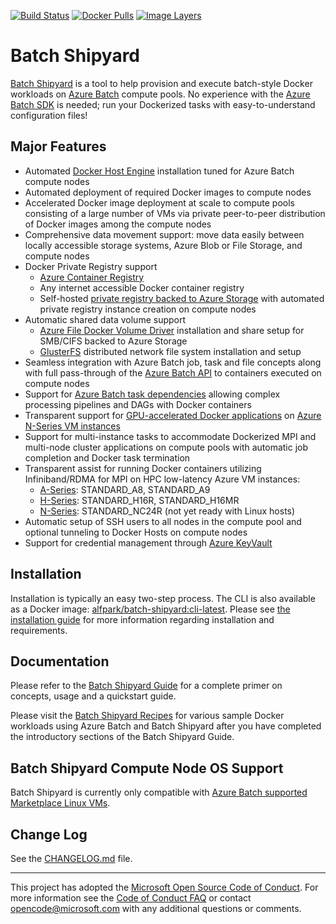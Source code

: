 [![Build Status](https://travis-ci.org/Azure/batch-shipyard.svg?branch=master)](https://travis-ci.org/Azure/batch-shipyard)
[![Docker Pulls](https://img.shields.io/docker/pulls/alfpark/batch-shipyard.svg)](https://hub.docker.com/r/alfpark/batch-shipyard)
[![Image Layers](https://images.microbadger.com/badges/image/alfpark/batch-shipyard:cli-latest.svg)](http://microbadger.com/images/alfpark/batch-shipyard)

# Batch Shipyard
[Batch Shipyard](https://github.com/Azure/batch-shipyard) is a tool to help
provision and execute batch-style Docker workloads on
[Azure Batch](https://azure.microsoft.com/en-us/services/batch/) compute
pools. No experience with the
[Azure Batch SDK](https://github.com/Azure/azure-batch-samples) is needed; run
your Dockerized tasks with easy-to-understand configuration files!

## Major Features
* Automated [Docker Host Engine](https://www.docker.com) installation tuned
for Azure Batch compute nodes
* Automated deployment of required Docker images to compute nodes
* Accelerated Docker image deployment at scale to compute pools consisting of
a large number of VMs via private peer-to-peer distribution of Docker images
among the compute nodes
* Comprehensive data movement support: move data easily between locally
accessible storage systems, Azure Blob or File Storage, and compute nodes
* Docker Private Registry support
  * [Azure Container Registry](https://azure.microsoft.com/en-us/services/container-registry/)
  * Any internet accessible Docker container registry
  * Self-hosted [private registry backed to Azure Storage](https://docs.microsoft.com/en-us/azure/virtual-machines/virtual-machines-linux-docker-registry-in-blob-storage) with automated private registry
    instance creation on compute nodes
* Automatic shared data volume support
  * [Azure File Docker Volume Driver](https://github.com/Azure/azurefile-dockervolumedriver)
    installation and share setup for SMB/CIFS backed to Azure Storage
  * [GlusterFS](https://www.gluster.org/) distributed network file system
    installation and setup
* Seamless integration with Azure Batch job, task and file concepts along with
full pass-through of the
[Azure Batch API](https://azure.microsoft.com/en-us/documentation/articles/batch-api-basics/)
to containers executed on compute nodes
* Support for
[Azure Batch task dependencies](https://azure.microsoft.com/en-us/documentation/articles/batch-task-dependencies/)
allowing complex processing pipelines and DAGs with Docker containers
* Transparent support for
[GPU-accelerated Docker applications](https://github.com/NVIDIA/nvidia-docker)
on [Azure N-Series VM instances](https://azure.microsoft.com/en-us/blog/azure-n-series-general-availability-on-december-1/)
* Support for multi-instance tasks to accommodate Dockerized MPI and multi-node
cluster applications on compute pools with automatic job completion and Docker
task termination
* Transparent assist for running Docker containers utilizing Infiniband/RDMA
for MPI on HPC low-latency Azure VM instances:
  * [A-Series](https://docs.microsoft.com/en-us/azure/virtual-machines/virtual-machines-windows-a8-a9-a10-a11-specs?toc=%2fazure%2fvirtual-machines%2fwindows%2ftoc.json): STANDARD\_A8, STANDARD\_A9
  * [H-Series](https://docs.microsoft.com/en-us/azure/virtual-machines/virtual-machines-windows-sizes?toc=%2fazure%2fvirtual-machines%2fwindows%2ftoc.json#h-series): STANDARD\_H16R, STANDARD\_H16MR
  * [N-Series](https://docs.microsoft.com/en-us/azure/virtual-machines/virtual-machines-windows-sizes?toc=%2fazure%2fvirtual-machines%2fwindows%2ftoc.json#n-series): STANDARD\_NC24R (not yet ready with Linux hosts)
* Automatic setup of SSH users to all nodes in the compute pool and optional
tunneling to Docker Hosts on compute nodes
* Support for credential management through
[Azure KeyVault](https://azure.microsoft.com/en-us/services/key-vault/)

## Installation
Installation is typically an easy two-step process. The CLI is also available
as a Docker image:
[alfpark/batch-shipyard:cli-latest](https://hub.docker.com/r/alfpark/batch-shipyard).
Please see [the installation guide](https://github.com/Azure/batch-shipyard/blob/master/docs/01-batch-shipyard-installation.md)
for more information regarding installation and requirements.

## Documentation
Please refer to the
[Batch Shipyard Guide](https://github.com/Azure/batch-shipyard/blob/master/docs)
for a complete primer on concepts, usage and a quickstart guide.

Please visit the
[Batch Shipyard Recipes](https://github.com/Azure/batch-shipyard/blob/master/recipes)
for various sample Docker workloads using Azure Batch and Batch Shipyard
after you have completed the introductory sections of the Batch Shipyard
Guide.

## Batch Shipyard Compute Node OS Support
Batch Shipyard is currently only compatible with
[Azure Batch supported Marketplace Linux VMs](https://azure.microsoft.com/en-us/documentation/articles/batch-linux-nodes/#list-of-virtual-machine-images).

## Change Log
See the [CHANGELOG.md](https://github.com/Azure/batch-shipyard/blob/master/CHANGELOG.md)
file.

* * *
This project has adopted the
[Microsoft Open Source Code of Conduct](https://opensource.microsoft.com/codeofconduct/).
For more information see the
[Code of Conduct FAQ](https://opensource.microsoft.com/codeofconduct/faq/) or
contact [opencode@microsoft.com](mailto:opencode@microsoft.com) with any
additional questions or comments.
